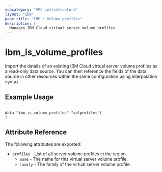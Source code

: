 ```yaml
---
subcategory: "VPC infrastructure"
layout: "ibm"
page_title: "IBM : Volume profiles"
description: |-
  Manages IBM Cloud virtual server volume profiles.
---
```


# ibm\_is_volume_profiles

Import the details of an existing IBM Cloud virtual server volume profiles as a read-only data source. You can then reference the fields of the data source in other resources within the same configuration using interpolation syntax.


## Example Usage

```hcl

data "ibm_is_volume_profiles" "volprofiles"{
}

```

## Attribute Reference

The following attributes are exported:

* `profiles` - List of all server volume profiles in the region.
  * `name` - The name for this virtual server volume profile.
  * `family` - The family of the virtual server volume profile.


